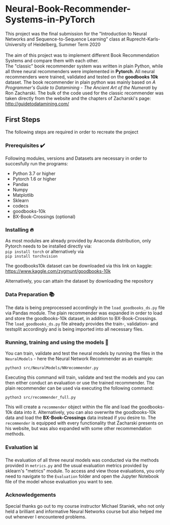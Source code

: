 # Neural-Book-Recommender-Systems-in-PyTorch

This project was the final submission for the "Introduction to Neural Networks and Sequence-to-Sequence Learning" class at Ruprecht-Karls-University of Heidelberg, Summer Term 2020 <br>
<br>
The aim of this project was to implement different Book Recommendation Systems and compare them with each other.<br>
The "classic" book recommender system was written in plain Python, while all three neural recommenders were implemented in <b>Pytorch</b>.
All neural recommenders were trained, validated and tested on the <b>goodbooks 10k</b> dataset. The book recommender in plain python was mainly based on *A Programmer's Guide to Datamining - The Ancient Art of the Numerati* by Ron Zacharski. The bulk of the code used for the classic recommender was taken directly from the website and the chapters of Zacharski's page: http://guidetodatamining.com/

## First Steps 
The following steps are required in order to recreate the project
### Prerequisites ✔️
Following modules, versions and Datasets are necessary in order to succesfully run the programs:
- Python 3.7 or higher
- Pytorch 1.6 or higher
- Pandas
- Numpy
- Matplotlib
- Sklearn
- codecs
- goodbooks-10k
- BX-Book-Crossings (optional) 

### Installing 🔥
As most modules are already provided by Anaconda distribution, only Pytorch needs to be installed directly via:<br>
`pip install torch`
or alternatively via<br>
`pip install torchvision`

The goodbooks10k dataset can be downloaded via this link on kaggle:
https://www.kaggle.com/zygmunt/goodbooks-10k

Alternatively, you can attain the dataset by downloading the repository

### Data Preparation 📚

The data is being preprocessed accordingly in the `load_goodbooks_ds.py` file via Pandas module. The plain recommender was expanded in order to load and store the goodbooks-10k dataset, in addition to BX-Book-Crossings. The `load_goodbooks_ds.py` file already provides the train-, validation- and testsplit accordingly and is being imported into all necessary files.  

### Running, training and using the models 🏃

You can train, validate and test the neural models by running the files in the `NeuralModels` - here the Neural Network Recommender as an example:

`python3 src/NeuralModels/NNrecommender.py`

Executing this command will train, validate and test the models and you can then either conduct an evaluation or use the trained recommender.
The plain recommender can be used via executing the following command:

`python3 src/recommender_full.py`

This will create a `recommender` object within the file and load the goodbooks-10k data into it. Alternatively, you can also overwrite the goodbooks-10k data and load the **BX-Book-Crossings** data instead if you desire to. The `recommender` is equipped with every functionality that Zacharski presents on his website, but was also expanded with some other recommendation methods.


### Evaluation 📊

The evaluation of all three neural models was conducted via the methods provided in `metrics.py` and the usual evaluation metrics provided by sklearn's "metrics" module. To access and view those evaluations, you only need to navigate to the `Evaluation` folder and open the Jupyter Notebook file of the model whose evaluation you want to see. 
 

### Acknowledgements

Special thanks go out to my course instructor Michael Staniek, who not only held a brilliant and informative Neural Networks course but also helped me out whenever I encountered problems.
